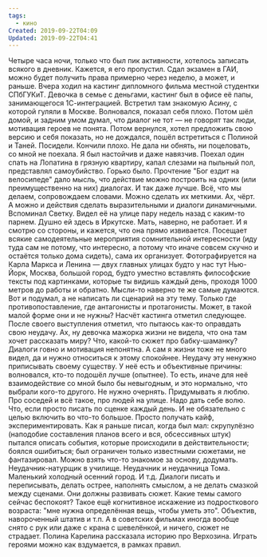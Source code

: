 ```yaml
---
tags:
  - кино
Created: 2019-09-22T04:09
Updated: 2019-09-22T04:41
---
```

Четыре часа ночи, только что был пик активности, хотелось записать всякого в дневник. Кажется, я его пропустил.
Сдал экзамен в ГАИ, можно будет получить права примерно через неделю, а может, и раньше.
Вчера ходил на кастинг дипломного фильма местной студентки СПбГУКиТ. Девочка в семье с деньгами, кастинг был в офисе её папы, занимающегося 1С-интеграцией. Встретил там знакомую Асину, с которой гуляли в Москве. Волновался, показал себя плохо. Потом шёл домой, и задним умом думал, что диалог не тот — не говорят так люди, мотивация героев не понята. Потом вернулся, хотел предложить свою версию и себя показать, но не дождался, пошёл встретиться с Полиной и Таней.
Посидели. Кончили плохо. Не дала ни обнять, ни поцеловать, со мной не поехала. Я был настойчив и даже навязчив. Поехал один спать на Лопатина в грязную квартиру, капал слезами на пыльный пол, представлял самоубийство. Горько было.
Прочтение "Бог ездит на велосипеде" дало мысль, что действие можно построить на одних (или преимущественно на них) диалогах. И так даже лучше. Всё, что мы делаем, сопровождаем словами. Можно сделать их меткими. Ах, чёрт. А можно и действия сделать выразительными и диалоги динамичными.
Вспоминал Светку. Видел её на улице пару недель назад с каким-то парнем. Душно ей здесь в Иркутске. Мать, наверно, не работает. И я смотрю со стороны, и кажется, что она прямо извивается. Посещает всякие самодеятельные мероприятия сомнительной интересности (иду туда сам не потому, что интересно, а потому что иначе совсем скучно и остаётся только дома сидеть), сама их организует. Фотографируется на Карла Маркса и Ленина — двух главных улицах будто у нас тут Нью-Йорк, Москва, большой город, будто уместно вставлять философские тексты под картинками, которые ты видишь каждый день, проходя 1000 метров до работы и обратно. Мысли-то наверно те же самые думаются.
Вот и подумал, а не написать ли сценарий на эту тему. Только где противопоставление, где антагонисты и протагонисты. Может, в такой малой форме они и не нужны?
Насчёт кастинга отметил следующее. После своего выступления отметил, что пытаюсь как-то оправдать свою неудачу. Ах, ну девочка мажорка жизни не видела, что она там хочет рассказать миру? Что, какой-то сюжет про бабку-шаманку? Диалоги говно и мотивация непонятна.
А сам я жизни тоже не много видел, да и нужно относиться к этому спокойнее. Неудачу эту ненужно приписывать своему существу. У неё есть и объективные причины: волновался, кто-то подошёл лучше (опытнее). То есть, иначе для неё взаимодействие со мной было бы невыгодным, и это нормально, что выбрали кого-то другого. Не нужно очернять.
Придумывать я люблю. Про соседей и всё такое, про людей на улице. Надо дать себе волю. Что, если просто писать по сценке каждый день. И не обязательно с целью включить во что-то большое. Просто получать кайф, экспериментировать.
Как я раньше писал, когда был мал: скрупулёзно (наподобие составления планов всего и вся, обсессивных штук) пытался описать события, которые происходили в действительности; боялся ошибиться; был ограничен только известными сюжетами, не фантазировал.
Можно взять что-то знакомое за основу, додумать. Неудачник-натурщик в училище. Неудачник и неудачница Тома. Маленький холодный осенний город. И т.д. Диалоги писать и переписывать, делать острее, наполнять смыслом, а не делать смазкой между сценами. Они должны развивать сюжет.
Какие темы самого сейчас беспокоят?
Такое ещё когнитивное искажение из подросткового возраста: "мне нужна определённая вещь, чтобы уметь это". Объектив, навороченный штатив и т.п. А в советских фильмах иногда вообще снято с рук или даже с крана с шевелёнкой, и ничего, сюжет не страдает.
Полина Карелина рассказала историю про Верхозина.
Играть героями можно как вздумается, в рамках правил.
